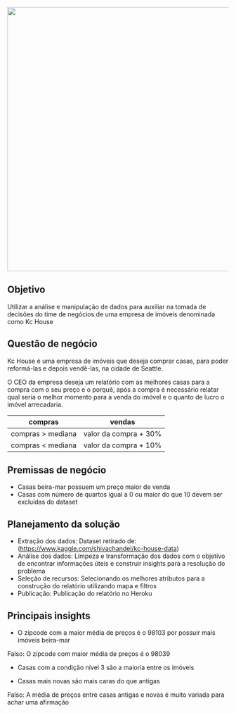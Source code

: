 <p align="center">
  <img src="https://user-images.githubusercontent.com/67663958/122058746-4fbbf680-cdc2-11eb-9da7-8853ecf8894e.gif" width="600" />
</p>

## Objetivo
Utilizar a análise e manipulação de dados para auxiliar na tomada de decisões do time de negócios de uma empresa de imóveis denominada como Kc House
 
## Questão de negócio
<p>Kc House é uma empresa de imóveis que deseja comprar casas, para poder reformá-las e depois vendê-las, na cidade de Seattle.</p>
<p>O CEO da empresa deseja um relatório com as melhores casas para a compra com o seu preço e o porquê, após a compra é necessário relatar qual seria o melhor momento para a venda do imóvel e o quanto de lucro o imóvel arrecadaria.</p>

| compras  | vendas  |   
|---|---|
| compras > mediana  | valor da compra + 30%  |  
|  compras < mediana | valor da compra + 10%  |  

## Premissas de negócio
* Casas beira-mar possuem um preço maior de venda
* Casas com número de quartos igual a 0 ou maior do que 10 devem ser excluídas do dataset

## Planejamento da solução
* Extração dos dados: Dataset retirado de: (https://www.kaggle.com/shivachandel/kc-house-data)
* Análise dos dados: Limpeza e transformação dos dados com o objetivo de encontrar informações úteis e construir insights para a resolução do problema
* Seleção de recursos: Selecionando os melhores atributos para a construção do relatório utilizando mapa e filtros
* Publicação: Publicação do relatório no Heroku

## Principais insights
* O zipcode com a maior média de preços é o 98103 por possuir mais imóveis beira-mar
<p>Falso: O zipcode com maior média de preços é o 98039</p>

* Casas com a condição nível 3 são a maioria entre os imóveis

* Casas mais novas são mais caras do que antigas
<p>Falso: A média de preços entre casas antigas e novas é muito variada para achar uma afirmação</p>
